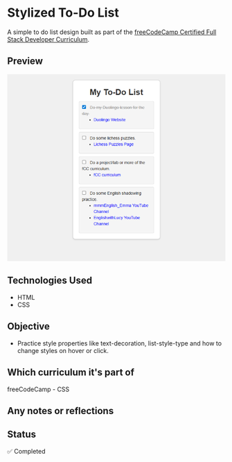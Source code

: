 # Stylized To-Do List

A simple to do list design built as part of the [freeCodeCamp Certified Full Stack Developer Curriculum](https://www.freecodecamp.org/learn/full-stack-developer/).

## Preview

![Screenshot](./screenshot.png)

## Technologies Used

- HTML
- CSS

## Objective

- Practice style properties like text-decoration, list-style-type and how to change styles on hover or click.

## Which curriculum it's part of

freeCodeCamp - CSS

## Any notes or reflections

## Status

✅ Completed
